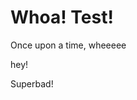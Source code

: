 <h1>Whoa! Test!</h1>
<p>Once upon a time, wheeeee</p>

<div onload="alert('1')" t:onload="alert('2')">
  hey!
</div>

Superbad!